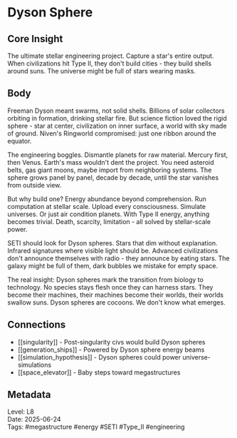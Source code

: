# Dyson Sphere

## Core Insight
The ultimate stellar engineering project. Capture a star's entire output. When civilizations hit Type II, they don't build cities - they build shells around suns. The universe might be full of stars wearing masks.

## Body
Freeman Dyson meant swarms, not solid shells. Billions of solar collectors orbiting in formation, drinking stellar fire. But science fiction loved the rigid sphere - star at center, civilization on inner surface, a world with sky made of ground. Niven's Ringworld compromised: just one ribbon around the equator.

The engineering boggles. Dismantle planets for raw material. Mercury first, then Venus. Earth's mass wouldn't dent the project. You need asteroid belts, gas giant moons, maybe import from neighboring systems. The sphere grows panel by panel, decade by decade, until the star vanishes from outside view.

But why build one? Energy abundance beyond comprehension. Run computation at stellar scale. Upload every consciousness. Simulate universes. Or just air condition planets. With Type II energy, anything becomes trivial. Death, scarcity, limitation - all solved by stellar-scale power.

SETI should look for Dyson spheres. Stars that dim without explanation. Infrared signatures where visible light should be. Advanced civilizations don't announce themselves with radio - they announce by eating stars. The galaxy might be full of them, dark bubbles we mistake for empty space.

The real insight: Dyson spheres mark the transition from biology to technology. No species stays flesh once they can harness stars. They become their machines, their machines become their worlds, their worlds swallow suns. Dyson spheres are cocoons. We don't know what emerges.

## Connections
- [[singularity]] - Post-singularity civs would build Dyson spheres
- [[generation_ships]] - Powered by Dyson sphere energy beams
- [[simulation_hypothesis]] - Dyson spheres could power universe-simulations
- [[space_elevator]] - Baby steps toward megastructures

## Metadata
Level: L8  
Date: 2025-06-24  
Tags: #megastructure #energy #SETI #Type_II #engineering